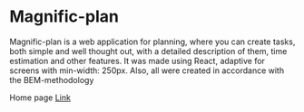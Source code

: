 # Magnific-plan

Magnific-plan is a web application for planning, where you can create tasks, both simple and well thought out, with a detailed description of them, time estimation and other features. It was made using React, adaptive for screens with min-width: 250px. Also, all were created in accordance with the BEM-methodology

Home page 
[Link](https://alinaandriychuk.github.io/Magnific-plan/public/build)
